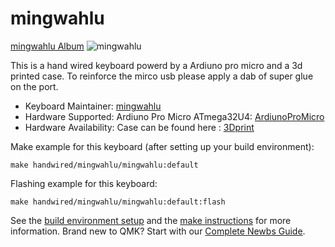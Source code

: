 # mingwahlu

[mingwahlu Album](https://imgur.com/a/qWw0s43)
![mingwahlu](https://i.imgur.com/eKEJKel.jpg)

This is a hand wired keyboard powerd by a Ardiuno pro micro and a 3d printed case. To reinforce the mirco usb please apply a dab of super glue on the port.

* Keyboard Maintainer: [mingwahlu](https://github.com/tan00060)
* Hardware Supported: Ardiuno Pro Micro ATmega32U4: [ArdiunoProMicro](https://www.amazon.ca/KeeYees-ATmega32U4-Development-Microcontroller-Bootloader/dp/B07FXCTVQP/ref=sr_1_3?dchild=1&keywords=arduino+pro+micro&qid=1598072684&sr=8-3)
* Hardware Availability: Case can be found here : [3Dprint](https://www.thingiverse.com/thing:3080812)

Make example for this keyboard (after setting up your build environment):

    make handwired/mingwahlu/mingwahlu:default

Flashing example for this keyboard:

    make handwired/mingwahlu/mingwahlu:default:flash

See the [build environment setup](https://docs.qmk.fm/#/getting_started_build_tools) and the [make instructions](https://docs.qmk.fm/#/getting_started_make_guide) for more information. Brand new to QMK? Start with our [Complete Newbs Guide](https://docs.qmk.fm/#/newbs).
